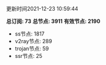 更新时间2021-12-23 10:59:44

**总订阅: 73**
**总节点: 3911**
**有效节点: 2190**
- ss节点: 1817
- v2ray节点: 289
- trojan节点: 59
- ssr节点: 25
